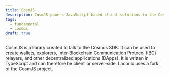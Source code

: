 ```yaml
---
title: CosmJS
description: CosmJS powers JavaScript-based client solutions in the Cosmos ecosystem, ranging from browser-based Web apps and explorers to server-side clients (ie. faucets or scrapers) and beyond.
tags:
  - fundamental
  - cosmos
draft: true
---
```


CosmJS is a library created to talk to the Cosmos SDK. It can be used to create wallets, explorers, Inter‑Blockchain Communication Protocol (IBC) relayers, and other decentralized applications (DApps). It is written in TypeScript and can therefore be client or server-side. Laconic uses a fork of the CosmJS project.
